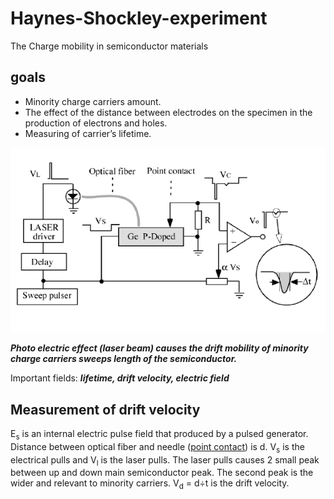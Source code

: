 # Haynes-Shockley-experiment
The Charge mobility in semiconductor materials
## goals
- Minority charge carriers amount.
- The effect of the distance between electrodes on the specimen in the production of electrons and holes.
- Measuring of carrier’s lifetime.

![config](./image.jpg)

***Photo electric effect (laser beam) causes the drift mobility of minority charge carriers sweeps length of the semiconductor.***

Important fields: ***lifetime, drift velocity, electric field***

## Measurement of drift velocity
E<sub>s</sub> is an internal electric pulse field that produced by a pulsed generator. Distance between optical fiber and needle (<u>point contact</u>) is d. V<sub>s</sub> is the electrical pulls and V<sub>l</sub> is the laser pulls. The laser pulls causes 2 small peak between up and down main semiconductor peak. The
second peak is the wider and relevant to minority carriers. V<sub>d</sub> = d&divide;t is the drift velocity.
